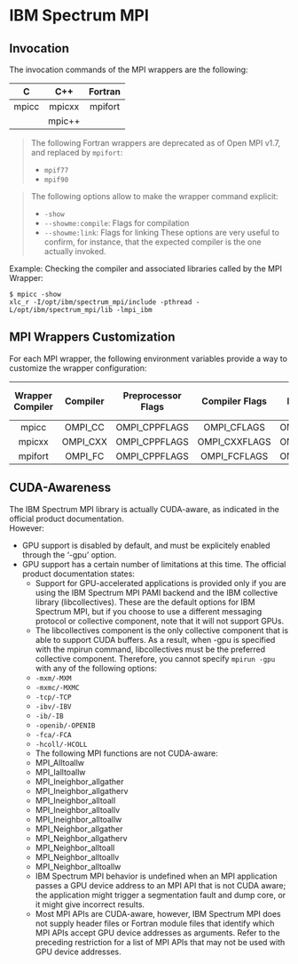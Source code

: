 # IBM Spectrum MPI

## Invocation

The invocation commands of the MPI wrappers are the following:

| C     | C++    | Fortran
|:-----:|:------:|:-------:|
| mpicc | mpicxx | mpifort |
|       | mpic++ | |

> The following Fortran wrappers are deprecated as of Open MPI v1.7, and replaced by `mpifort`:
> * `mpif77`
> * `mpif90`

> The following options allow to make the wrapper command explicit:
> * `-show`
> * `--showme:compile`: Flags for compilation
> * `--showme:link`: Flags for linking
>   These options are very useful to confirm, for instance, that the expected compiler is the one actually invoked.

Example: Checking the compiler and associated libraries called by the MPI Wrapper:
```
$ mpicc -show
xlc_r -I/opt/ibm/spectrum_mpi/include -pthread -L/opt/ibm/spectrum_mpi/lib -lmpi_ibm
```

## MPI Wrappers Customization

For each MPI wrapper, the following environment variables provide a way to customize the wrapper configuration:

| Wrapper Compiler | Compiler  | Preprocessor Flags | Compiler Flags | Linker Flags  | Linker Library Flags
|:----------------:|:--------: |:------------------:|:--------------:|:-------------:|:--------------------:|
| mpicc            | OMPI_CC   | OMPI_CPPFLAGS      | OMPI_CFLAGS    | OMPI_LDFLAGS  | OMPI_LIBS
| mpicxx           | OMPI_CXX  | OMPI_CPPFLAGS      | OMPI_CXXFLAGS  | OMPI_LDFLAGS  | OMPI_LIBS
| mpifort          | OMPI_FC   | OMPI_CPPFLAGS      | OMPI_FCFLAGS   | OMPI_LDFLAGS  | OMPI_LIBS

## CUDA-Awareness

The IBM Spectrum MPI library is actually CUDA-aware, as indicated in the official product documentation.  
However:

* GPU support is disabled by default, and must be explicitely enabled through the ‘-gpu’ option.
* GPU support has a certain number of limitations at this time. The official product documentation states:
  * Support for GPU-accelerated applications is provided only if you are using the IBM Spectrum MPI PAMI backend and the IBM collective library \(libcollectives\). These are the default options for IBM Spectrum MPI, but if you choose to use a different messaging protocol or collective component, note that it will not support GPUs.
  * The libcollectives component is the only collective component that is able to support CUDA buffers. As a result, when -gpu is specified with the mpirun command, libcollectives must be the preferred collective component. Therefore, you cannot specify `mpirun -gpu` with any of the following options:
  * `-mxm/-MXM`
  * `-mxmc/-MXMC`
  * `-tcp/-TCP`
  * `-ibv/-IBV`
  * `-ib/-IB`
  * `-openib/-OPENIB`
  * `-fca/-FCA`
  * `-hcoll/-HCOLL`
  * The following MPI functions are not CUDA-aware:
  * MPI\_Alltoallw
  * MPI\_Ialltoallw
  * MPI\_Ineighbor\_allgather
  * MPI\_Ineighbor\_allgatherv
  * MPI\_Ineighbor\_alltoall
  * MPI\_Ineighbor\_alltoallv
  * MPI\_Ineighbor\_alltoallw
  * MPI\_Neighbor\_allgather
  * MPI\_Neighbor\_allgatherv
  * MPI\_Neighbor\_alltoall
  * MPI\_Neighbor\_alltoallv
  * MPI\_Neighbor\_alltoallw
  * IBM Spectrum MPI behavior is undefined when an MPI application passes a GPU device address to an MPI API that is not CUDA aware; the application might trigger a segmentation fault and dump core, or it might give incorrect results.
  * Most MPI APIs are CUDA-aware, however, IBM Spectrum MPI does not supply header files or Fortran module files that identify which MPI APIs accept GPU device addresses as arguments. Refer to the preceding restriction for a list of MPI APIs that may not be used with GPU device addresses.
